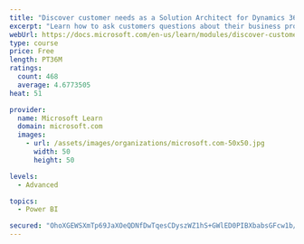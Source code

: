 ```yaml
---
title: "Discover customer needs as a Solution Architect for Dynamics 365 and Power Platform"
excerpt: "Learn how to ask customers questions about their business processes and feature requirements to create a viable solution."
webUrl: https://docs.microsoft.com/en-us/learn/modules/discover-customer-needs/
type: course
price: Free
length: PT36M
ratings:
  count: 468
  average: 4.6773505
heat: 51

provider:
  name: Microsoft Learn
  domain: microsoft.com
  images:
    - url: /assets/images/organizations/microsoft.com-50x50.jpg
      width: 50
      height: 50

levels:
  - Advanced

topics:
  - Power BI

secured: "OhoXGEWSXmTp69JaXOeQDNfDwTqesCDyszWZ1hS+GWlED0PIBXbabsGFcw1b/7Qwl0gQ/BYX8BagWmriaT7gLA2Lv7ALyaC3N+1obZY0qBa/FGi4oro/ZT/s4/XLy6oYuucuOp0KwMZ6Q3AWZaMkc3n/QQMVX2GWK8UOPCtCWV/O3eIHXZMEYn8lflv4bp/bdmmjsvt3kxYInjPcDQinEO3s+koF3i0kCnllP7Pfvq53k1jse/UAT1oABIw9Bu61oOkbGfic4wwSaVAFNNCSeU8cxwFet/TxZh6bWBbzzXAX8sZEMvCI00zq4CZSd3lhi8xXb16P0OYoqy3PeDiqnYIiCllnk8WmJ0JrGhu0x2ulgaXxpfS1FgQTPPokp3KoPZR4gLuzgkF2msPnrl1xIt8Qxt+wRbbEsJQv1PV1GZY=;CNtoE3DRuAPYqnsldlOJsg=="
---
```


